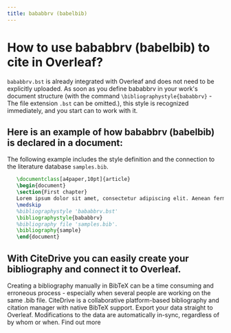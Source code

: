 ```yaml
---
title: bababbrv (babelbib)
---
```


# How to use bababbrv (babelbib) to cite in Overleaf? 
`bababbrv.bst` is already integrated with Overleaf and does not need to be explicitly uploaded. As soon as you define bababbrv in your work's document structure (with the command `\bibliographystyle{bababbrv}` - The file extension `.bst` can be omitted.), this style is recognized immediately, and you start can to work with it.

## Here is an example of how bababbrv (babelbib) is declared in a document:
The following example includes the style definition and the connection to the literature database `samples.bib`.
```tex
   \documentclass[a4paper,10pt]{article}
   \begin{document}
   \section{First chapter}
   Lorem ipsum dolor sit amet, consectetur adipiscing elit. Aenean fermentum justo massa, ut maximus mauris sodales et. Aenean vel elit a erat rhoncus pharetra.
   \medskip
   %bibliographystyle 'bababbrv.bst'
   \bibliographystyle{bababbrv}
   %bibliography file 'samples.bib'.
   \bibliography{sample}
   \end{document}
```

## With CiteDrive you can easily create your bibliography and connect it to Overleaf. 
Creating a bibliography manually in BibTeX can be a time consuming and erroneous process - especially when several people are working on the same .bib file. CiteDrive is a collaborative platform-based bibliography and citation manager with native BibTeX support. Export your data straight to Overleaf. Modifications to the data are automatically in-sync, regardless of by whom or when. Find out more